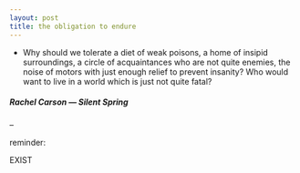 ```yaml
---
layout: post
title: the obligation to endure
---
```


- Why should we tolerate a diet of weak poisons, a home of insipid surroundings, a circle of acquaintances who are not quite enemies, the noise of motors with just enough relief to prevent insanity? Who would want to live in a world which is just not quite fatal?
##### Rachel Carson — *Silent Spring*

–  

reminder:
<p class="fit_text_to_width">EXIST</p>